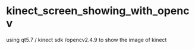 # kinect_screen_showing_with_opencv
using qt5.7 / kinect sdk /opencv2.4.9 to show the image of kinect
